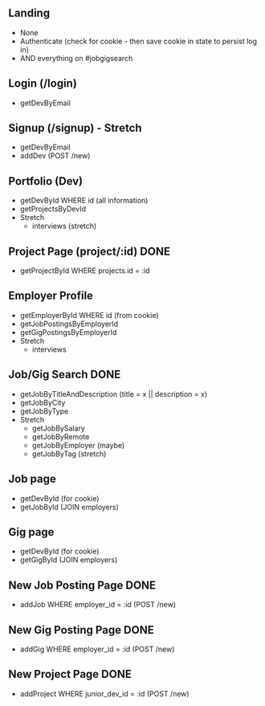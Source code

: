 ## Landing

- None
- Authenticate (check for cookie - then save cookie in state to persist log in)
- AND everything on #jobgigsearch

## Login (/login)

- getDevByEmail

## Signup (/signup) - Stretch

- getDevByEmail
- addDev (POST /new)

## Portfolio (Dev)

- getDevById WHERE id (all information)
- getProjectsByDevId
- Stretch
  - interviews (stretch)

## Project Page (project/:id) DONE

- getProjectById WHERE projects.id = :id

## Employer Profile

- getEmployerById WHERE id (from cookie)
- getJobPostingsByEmployerId
- getGigPostingsByEmployerId
- Stretch
  - interviews

## Job/Gig Search DONE

- getJobByTitleAndDescription (title = x || description = x)
- getJobByCity
- getJobByType
- Stretch
  - getJobBySalary
  - getJobByRemote
  - getJobByEmployer (maybe)
  - getJobByTag (stretch)

## Job page

- getDevById (for cookie)
- getJobById (JOIN employers)

## Gig page

- getDevById (for cookie)
- getGigById (JOIN employers)

## New Job Posting Page DONE

- addJob WHERE employer_id = :id (POST /new)

## New Gig Posting Page DONE

- addGig WHERE employer_id = :id (POST /new)

## New Project Page DONE

- addProject WHERE junior_dev_id = :id (POST /new)
